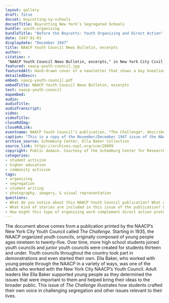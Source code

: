 ```yaml
--- 
layout: gallery
draft: false
docset: boycotting-ny-schools
docsetTitle: Boycotting New York’s Segregated Schools
bundle: youth-organizing
bundleTitle: "Before the Boycotts: Youth Organizing and Direct Action"
date: 1947-01-01
displaydate: "December 1947"
title: NAACP Youth Council News Bulletin, excerpts
author: 
citation: >
 "NAACP Youth Council News Bulletin, excerpts," in New York City Civil Rights History Project, Accessed: [Month Day, Year], https://nyccivilrightshistory.org/gallery/naacp-youth-council.
featured: naacp-youth-council.jpg
featuredAlt: Hand-drawn cover of a newsletter that shows a boy kneeling and praying next to his bed
detailedDescr: 
embed: naacp-youth-council.pdf
embedTitle: NAACP Youth Council News Bulletin, excerpts
text: naacp-youth-council
mapembed: 
audio: 
audioTitle: 
audioTranscript: 
video: 
videoTitle: 
closeRdImg: 
closeRdLink: 
eventname: NAACP Youth Council’s publication, *The Challenge*, describes activism against segregation.
caption: "This is a copy of the November/December 1947 issue of the NAACP Youth Council’s publication, also called *The Challenge*. Ella Baker served as an adviser for the Youth Council and assisted in its young members’ development of the publication. In this issue, Youth Council members described their activism against segregation, including a \"JimCro\" probe into CCNY."
archive_source: Schomburg Center, Ella Baker Collection
source_link: https://archives.nypl.org/scm/20899
copyright: Public domain. Courtesy of the Schomburg Center for Research in Black Culture.
categories: 
- student activism
- higher education
- community activism
tags: 
- organizing
- segregation
- student writing
- photography, imagery, & visual representation
questions:
- What do you notice about this NAACP Youth Council publication? What do you wonder?
- What kind of stories are included in this issue of the publication? Do these stories and the voices that tell them reflect the perspectives of young people? What examples do you see in the text? 
- How might this type of organizing work complement direct action protests (e.g. marches and boycotts) and political negotiations (e.g. the March on Washington meeting with President Kennedy)? How is it different?
--- 
```


The document above comes from a publication printed by the NAACP’s New York City Youth Council called *The Challenge.* Starting in 1935, the NAACP organized youth councils, originally composed of young people ages nineteen to twenty-five. Over time, more high school students joined youth councils and junior youth councils were created for students thirteen and under. Youth councils throughout the country took part in demonstrations and even started their own. Ella Baker, who worked with young people through the NAACP in a variety of ways, was one of the adults who worked with the New York City NAACP’s Youth Council. Adult leaders like Ella Baker supported young people as they determined the issues that were important to them and helped bring their ideas to the broader public. This issue of *The Challenge* illustrates how students crafted their own voice in challenging segregation and other issues relevant to their lives.
